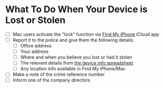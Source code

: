 # What To Do When Your Device is Lost or Stolen

- [ ] Mac users activate the "lock" function via [Find My iPhone](https://www.icloud.com) iCloud app
- [ ] Report it to the police and give them the following details:
  - [ ] Office address
  - [ ] Your address
  - [ ] Where and when you believe you lost or had it stolen
  - [ ] The relevant details from [the device info spreadsheet](https://docs.google.com/spreadsheets/d/1jn1OeUd2DVWJPlzf_ZkdjtNpXWuy0r4_0dxXBHuWeG0/edit#gid=1759593604)
  - [ ] Any location info available in Find My iPhone/Mac
- [ ] Make a note of the crime reference number
- [ ] Inform one of the company directors
